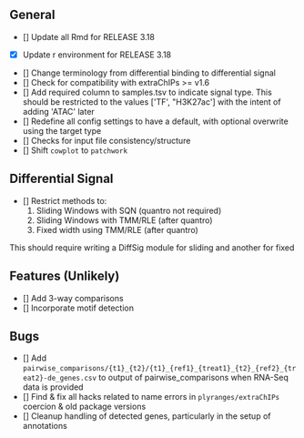 ## General

- [] Update all Rmd for RELEASE 3.18
- [x] Update r environment for RELEASE 3.18
- [] Change terminology from differential binding to differential signal
- [] Check for compatibility with extraChIPs >= v1.6
- [] Add required column to samples.tsv to indicate signal type. This should be restricted to the values ['TF', "H3K27ac'] with the intent of adding 'ATAC' later
- [] Redefine all config settings to have a default, with optional overwrite using the target type
- [] Checks for input file consistency/structure
- [] Shift `cowplot` to `patchwork`

## Differential Signal

- [] Restrict methods to:
  1. Sliding Windows with SQN (quantro not required)
  2. Sliding Windows with TMM/RLE (after quantro)
  3. Fixed width using TMM/RLE (after quantro)

This should require writing a DiffSig module for sliding and another for fixed

## Features (Unlikely)

- [] Add 3-way comparisons
- [] Incorporate motif detection


## Bugs

- [] Add `pairwise_comparisons/{t1}_{t2}/{t1}_{ref1}_{treat1}_{t2}_{ref2}_{treat2}-de_genes.csv` to output of pairwise_comparisons when RNA-Seq data is provided
- [] Find & fix all hacks related to name errors in `plyranges/extraChIPs` coercion & old package versions
- [] Cleanup handling of detected genes, particularly in the setup of annotations
